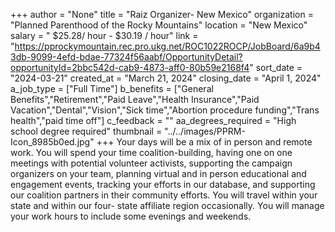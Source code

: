 +++
author = "None"
title = "Raiz Organizer- New Mexico"
organization = "Planned Parenthood of the Rocky Mountains"
location = "New Mexico"
salary = " $25.28/ hour - $30.19 / hour"
link = "https://pprockymountain.rec.pro.ukg.net/ROC1022ROCP/JobBoard/6a9b43db-9099-4efd-bdae-77324f56aabf/OpportunityDetail?opportunityId=2bbc542d-cab9-4873-aff0-80b59e2168f4"
sort_date = "2024-03-21"
created_at = "March 21, 2024"
closing_date = "April 1, 2024"
a_job_type = ["Full Time"]
b_benefits = ["General Benefits","Retirement","Paid Leave","Health Insurance","Paid Vacation","Dental","Vision","Sick time","Abortion procedure funding","Trans health","paid time off"]
c_feedback = ""
aa_degrees_required = "High school degree required"
thumbnail = "../../images/PPRM-Icon_8985b0ed.jpg"
+++
Your days will be a mix of in person and remote work. You will spend your time coalition-building, having one on one meetings with potential volunteer activists, supporting the campaign organizers on your team, planning virtual and in person educational and engagement events, tracking your efforts in our database, and supporting our coalition partners in their community efforts. You will travel within your state and within our four- state affiliate region occasionally. You will manage your work hours to include some evenings and weekends.